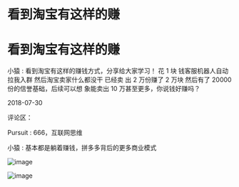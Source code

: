 # 看到淘宝有这样的赚

# 看到淘宝有这样的赚

小猿 : 看到淘宝有这样的赚钱方式，分享给大家学习！ 花 1 块 钱客服机器人自动拉我入群 然后淘宝卖家什么都没干 已经卖 出 2 万份赚了 2 万块 然后有了 20000 份的信誉基础，后续可以想 象能卖出 10 万甚至更多，你说钱好赚吗？

2018-07-30

评论区：

Pursuit : 666，互联网思维

小猿 : 基本都是躺着赚钱，拼多多背后的更多商业模式

![image](img/Image_105.png)

![image](img/Image_106.png)
